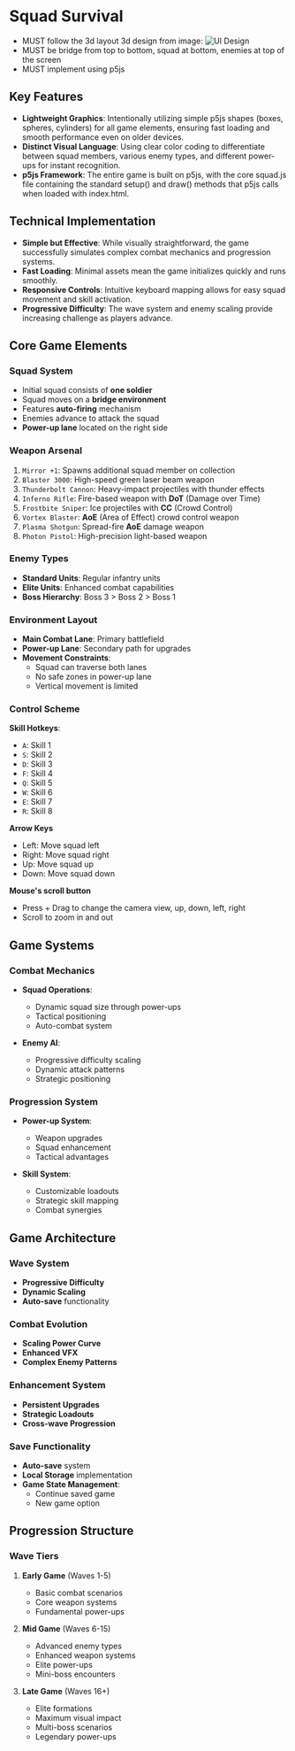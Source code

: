 # Squad Survival

- MUST follow the 3d layout 3d design from image: ![UI Design](diy-game-211734-20250328.jpg)
- MUST be bridge from top to bottom, squad at bottom, enemies at top of the screen
- MUST implement using p5js

## Key Features
- **Lightweight Graphics**: Intentionally utilizing simple p5js shapes (boxes, spheres, cylinders) for all game elements, ensuring fast loading and smooth performance even on older devices.
- **Distinct Visual Language**: Using clear color coding to differentiate between squad members, various enemy types, and different power-ups for instant recognition.
- **p5js Framework**: The entire game is built on p5js, with the core squad.js file containing the standard setup() and draw() methods that p5js calls when loaded with index.html.

## Technical Implementation
- **Simple but Effective**: While visually straightforward, the game successfully simulates complex combat mechanics and progression systems.
- **Fast Loading**: Minimal assets mean the game initializes quickly and runs smoothly.
- **Responsive Controls**: Intuitive keyboard mapping allows for easy squad movement and skill activation.
- **Progressive Difficulty**: The wave system and enemy scaling provide increasing challenge as players advance.

## Core Game Elements

### Squad System
- Initial squad consists of **one soldier**
- Squad moves on a **bridge environment**
- Features **auto-firing** mechanism
- Enemies advance to attack the squad
- **Power-up lane** located on the right side

### Weapon Arsenal
1. `Mirror +1`: Spawns additional squad member on collection
2. `Blaster 3000`: High-speed green laser beam weapon
3. `Thunderbolt Cannon`: Heavy-impact projectiles with thunder effects
4. `Inferno Rifle`: Fire-based weapon with **DoT** (Damage over Time)
5. `Frostbite Sniper`: Ice projectiles with **CC** (Crowd Control)
6. `Vortex Blaster`: **AoE** (Area of Effect) crowd control weapon
7. `Plasma Shotgun`: Spread-fire **AoE** damage weapon
8. `Photon Pistol`: High-precision light-based weapon

### Enemy Types
- **Standard Units**: Regular infantry units
- **Elite Units**: Enhanced combat capabilities
- **Boss Hierarchy**: Boss 3 > Boss 2 > Boss 1

### Environment Layout
- **Main Combat Lane**: Primary battlefield
- **Power-up Lane**: Secondary path for upgrades
- **Movement Constraints**:
  - Squad can traverse both lanes
  - No safe zones in power-up lane
  - Vertical movement is limited

### Control Scheme
**Skill Hotkeys**:
- `A`: Skill 1
- `S`: Skill 2
- `D`: Skill 3
- `F`: Skill 4
- `Q`: Skill 5
- `W`: Skill 6
- `E`: Skill 7
- `R`: Skill 8

**Arrow Keys**
- Left: Move squad left
- Right: Move squad right
- Up: Move squad up
- Down: Move squad down

**Mouse's scroll button**
- Press + Drag to change the camera view, up, down, left, right
- Scroll to zoom in and out

## Game Systems

### Combat Mechanics
- **Squad Operations**:
  - Dynamic squad size through power-ups
  - Tactical positioning
  - Auto-combat system

- **Enemy AI**:
  - Progressive difficulty scaling
  - Dynamic attack patterns
  - Strategic positioning

### Progression System
- **Power-up System**:
  - Weapon upgrades
  - Squad enhancement
  - Tactical advantages

- **Skill System**:
  - Customizable loadouts
  - Strategic skill mapping
  - Combat synergies

## Game Architecture

### Wave System
- **Progressive Difficulty**
- **Dynamic Scaling**
- **Auto-save** functionality

### Combat Evolution
- **Scaling Power Curve**
- **Enhanced VFX**
- **Complex Enemy Patterns**

### Enhancement System
- **Persistent Upgrades**
- **Strategic Loadouts**
- **Cross-wave Progression**

### Save Functionality
- **Auto-save** system
- **Local Storage** implementation
- **Game State Management**:
  - Continue saved game
  - New game option

## Progression Structure

### Wave Tiers
1. **Early Game** (Waves 1-5)
   - Basic combat scenarios
   - Core weapon systems
   - Fundamental power-ups

2. **Mid Game** (Waves 6-15)
   - Advanced enemy types
   - Enhanced weapon systems
   - Elite power-ups
   - Mini-boss encounters

3. **Late Game** (Waves 16+)
   - Elite formations
   - Maximum visual impact
   - Multi-boss scenarios
   - Legendary power-ups

